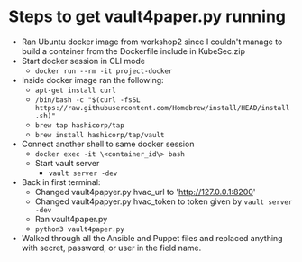 
# Steps to get vault4paper.py running

  - Ran Ubuntu docker image from workshop2 since I couldn't manage to build a container from the Dockerfile include in KubeSec.zip
  - Start docker session in CLI mode
	  - `docker run --rm -it project-docker`
  - Inside docker image ran the following:
	  - `apt-get install curl`
	  - `/bin/bash -c "$(curl -fsSL https://raw.githubusercontent.com/Homebrew/install/HEAD/install.sh)"`
	  - `brew tap hashicorp/tap`
	  - `brew install hashicorp/tap/vault`
  -  Connect another shell to same docker session
	  - `docker exec -it \<container_id\> bash`
	  - Start vault server
		  - `vault server -dev`
  - Back in first terminal:
	  - Changed  vault4papyer.py hvac_url to 'http://127.0.0.1:8200'
	  - Changed vault4papyer.py hvac_token to token given by `vault server -dev` 
	  - Ran vault4paper.py
	  - `python3 vault4paper.py`
  - Walked through all the Ansible and Puppet files and replaced anything with secret, password, or user in the field name. 

  
  
